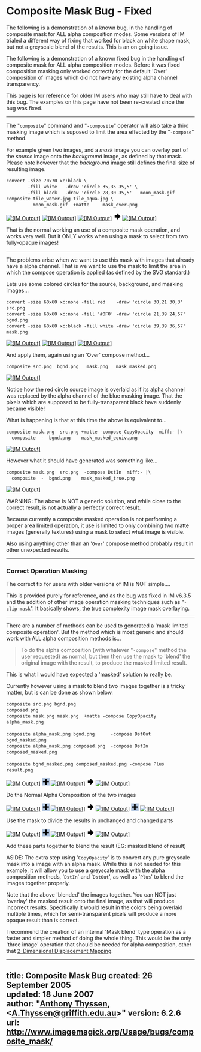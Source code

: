 # Composite Mask Bug - Fixed

The following is a demonstration of a known bug, in the handling of composite mask for ALL alpha composition modes.
Some versions of IM trialed a different way of fixing that worked for black an white shape mask, but not a greyscale blend of the results.
This is an on going issue.

The following is a demonstration of a known fixed bug in the handling of composite mask for ALL alpha composition modes.
Before it was fixed composition masking only worked correctly for the default 'Over' composition of images which did not have any existing alpha channel transparency.

This page is for reference for older IM users who may still have to deal with this bug.
The examples on this page have not been re-created since the bug was fixed.

------------------------------------------------------------------------

The "`composite`" command and "`-composite`" operator will also take a third masking image which is suposed to limit the area effected by the "`-compose`" method.

For example given two images, and a *mask* image you can overlay part of the *source* image onto the *background* image, as defined by that mask.
Please note however that the *background* image still defines the final size of resulting image.

~~~
convert -size 70x70 xc:black \
        -fill white   -draw 'circle 35,35 35,5' \
        -fill black   -draw 'circle 28,30 35,5'   moon_mask.gif
composite tile_water.jpg tile_aqua.jpg \
          moon_mask.gif  +matte     mask_over.png
~~~

[![\[IM Output\]](tile_water.jpg)](tile_water.jpg)
[![\[IM Output\]](tile_aqua.jpg)](tile_aqua.jpg)
[![\[IM Output\]](moon_mask.gif)](moon_mask.gif)
![==&gt;](../../img_www/right.gif)
[![\[IM Output\]](mask_over.png)](mask_over.png)

That is the normal working an use of a composite mask operation, and works very well.
But it ONLY works when using a mask to select from two fully-opaque images!

------------------------------------------------------------------------

The problems arise when we want to use this mask with images that already have a alpha channel.
That is we want to use the mask to limit the area in which the compose operation is applied (as defined by the SVG standard.)

Lets use some colored circles for the source, background, and masking images...

~~~
convert -size 60x60 xc:none -fill red    -draw 'circle 30,21 30,3'  src.png
convert -size 60x60 xc:none -fill '#0F0' -draw 'circle 21,39 24,57' bgnd.png
convert -size 60x60 xc:black -fill white -draw 'circle 39,39 36,57' mask.png
~~~

[![\[IM Output\]](src.png)](src.png)
[![\[IM Output\]](bgnd.png)](bgnd.png)
[![\[IM Output\]](mask.png)](mask.png)

And apply them, again using an 'Over' compose method...

~~~
composite src.png  bgnd.png   mask.png   mask_masked.png
~~~


[![\[IM Output\]](mask_masked.png)](mask_masked.png)

Notice how the red circle source image is overlaid as if its alpha channel was replaced by the alpha channel of the blue masking image.
That the pixels which are supposed to be fully-transparent black have suddenly became visible!

What is happening is that at this time the above is equivalent to...

~~~
composite mask.png  src.png +matte -compose CopyOpacity  miff:- |\
  composite  -  bgnd.png    mask_masked_equiv.png
~~~


[![\[IM Output\]](mask_masked_equiv.png)](mask_masked_equiv.png)

However what it should have generated was something like...

~~~
composite mask.png  src.png  -compose DstIn  miff:- |\
  composite  -  bgnd.png    mask_masked_true.png
~~~


[![\[IM Output\]](mask_masked_true.png)](mask_masked_true.png)

WARNING: The above is NOT a generic solution, and while close to the correct result, is not actually a perfectly correct result.

Because currently a composite masked operation is not performing a proper area limited operation, it use is limited to only combining two matte images (generally textures) using a mask to select what image is visible.

Also using anything other than an '`Over`' compose method probably result in other unexpected results.

------------------------------------------------------------------------

### Correct Operation Masking

The correct fix for users with older versions of IM is NOT simple....

This is provided purely for reference, and as the bug was fixed in IM v6.3.5 and the addition of other image operation masking techniques such as "`-clip-mask`".
It basically shows, the true complexity image mask overlaying.

------------------------------------------------------------------------

There are a number of methods can be used to generated a 'mask limited composite operation'.
But the method which is most generic and should work with ALL alpha composition methods is...

> To do the alpha composition (with whatever "`-compose`" method the user requested) as normal, but then then use the mask to 'blend' the original image with the result, to produce the masked limited result.

This is what I would have expected a 'masked' solution to really be.

Currently however using a mask to blend two images together is a tricky matter, but is can be done as shown below.

~~~
composite src.png bgnd.png                                 composed.png
composite mask.png mask.png  +matte -compose CopyOpacity   alpha_mask.png

composite alpha_mask.png bgnd.png      -compose DstOut  bgnd_masked.png
composite alpha_mask.png composed.png  -compose DstIn   composed_masked.png

composite bgnd_masked.png composed_masked.png -compose Plus  result.png
~~~

[![\[IM Output\]](src.png)](src.png)
![ +](../../img_www/plus.gif)
[![\[IM Output\]](bgnd.png)](bgnd.png)
![==&gt;](../../img_www/right.gif)
[![\[IM Output\]](composed.png)](composed.png)

Do the Normal Alpha Composition of the two images

[![\[IM Output\]](alpha_mask.png)](alpha_mask.png)
![ +](../../img_www/plus.gif)
[![\[IM Output\]](composed.png)](composed.png)
![==&gt;](../../img_www/right.gif)
[![\[IM Output\]](bgnd_masked.png)](bgnd_masked.png)
![ +](../../img_www/plus.gif)
[![\[IM Output\]](composed_masked.png)](composed_masked.png)

Use the mask to divide the results in unchanged and changed parts

[![\[IM Output\]](bgnd_masked.png)](bgnd_masked.png)
![ +](../../img_www/plus.gif)
[![\[IM Output\]](composed_masked.png)](composed_masked.png)
![==&gt;](../../img_www/right.gif)
[![\[IM Output\]](result.png)](result.png)

Add these parts together to blend the result (EG: masked blend of result)

ASIDE: The extra step using '`CopyOpacity`' is to convert any pure greyscale mask into a image with an alpha mask.
While this is not needed for this example, it will allow you to use a greyscale mask with the alpha composition methods, '`DstIn`' and '`DstOut`', as well as '`Plus`' to blend the images together properly.

Note that the above 'blended' the images together.
You can NOT just 'overlay' the masked result onto the final image, as that will produce incorrect results.
Specifically it would result in the colors being overlaid multiple times, which for semi-transparent pixels will produce a more opaque result than is correct.

I recommend the creation of an internal 'Mask blend' type operation as a faster and simpler method of doing the whole thing.
This would be the only 'three image' operation that should be needed for alpha composition, other that [2-Dimensional Displacement Mapping](../../compose/#displace_2d).

---
title: Composite Mask Bug
created: 26 September 2005  
updated: 18 June 2007  
author: "[Anthony Thyssen](http://www.ict.griffith.edu.au/anthony/anthony.html), &lt;[A.Thyssen@griffith.edu.au](http://www.ict.griffith.edu.au/anthony/mail.shtml)&gt;"
version: 6.2.6
url: http://www.imagemagick.org/Usage/bugs/composite_mask/
---
